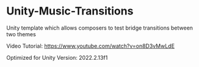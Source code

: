 # Unity-Music-Transitions
Unity template which allows composers to test bridge transitions between two themes

Video Tutorial:
https://www.youtube.com/watch?v=on8D3vMwLdE

Optimized for Unity Version:
2022.2.13f1
